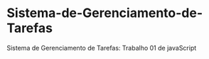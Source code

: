 # Sistema-de-Gerenciamento-de-Tarefas
Sistema de Gerenciamento de Tarefas: Trabalho 01 de javaScript
